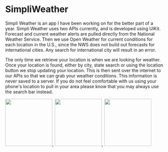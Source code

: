 # SimpliWeather

Simpli Weather is an app I have been working on for the better part of a year. Simpli Weather uses two APIs currently, and is developed using UIKit. Forecast
and current weather alerts are pulled directly from the National Weather Service. Then we use Open Weather for current conditions for each location in the U.S., since the NWS does not build out forecasts for international cities. Any search for international city will result in an error. 

The only time we retrieve your location is when we are looking for weather. Once your location is found, either by city, state search or using the location button we stop updating your location. This is then sent over the internet to our APIs so that we can grab your weather conditions. This information is never saved to a server. If you do not feel comfortable with us using your phone's location to pull in your area please know that you may always use the search bar instead. 

<img src="https://user-images.githubusercontent.com/57578739/120906972-5197f400-c623-11eb-9f19-a84aa5d8a025.png" width="150">, 
<img src="https://user-images.githubusercontent.com/57578739/120906983-62e10080-c623-11eb-84fa-3a485882bdfc.png" width="150">,
<img src="https://user-images.githubusercontent.com/57578739/120906987-68d6e180-c623-11eb-9650-261efe03e366.png" width="150">



